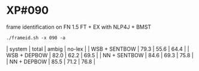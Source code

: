 # XP\#090

frame identification on FN 1.5 FT + EX with NLP4J + BMST

```
./frameid.sh -x 090 -a
```

| system | total | ambig | no-lex |
| WSB + SENTBOW | 79.3 | 55.6 | 64.4 |
| WSB + DEPBOW  | 82.0 | 62.2 | 69.5 |
| NN + SENTBOW  | 84.6 | 69.3 | 75.8 |
| NN + DEPBOW   | 85.5 | 71.2 | 76.8 |
